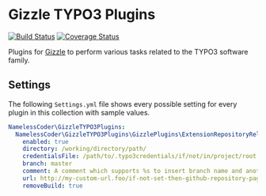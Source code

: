 Gizzle TYPO3 Plugins
====================

[![Build Status](https://travis-ci.org/NamelessCoder/gizzle-typo3-plugins.svg?branch=master)](https://travis-ci.org/NamelessCoder/gizzle-typo3-plugins) [![Coverage Status](https://img.shields.io/coveralls/NamelessCoder/gizzle-typo3-plugins.svg)](https://coveralls.io/r/NamelessCoder/gizzle-typo3-plugins)

Plugins for [Gizzle](https://github.com/NamelessCoder/gizzle) to perform various tasks related to the TYPO3 software family.

Settings
--------

The following `Settings.yml` file shows every possible setting for every plugin in this collection with sample values.

```yaml
NamelessCoder\GizzleTYPO3Plugins:
  NamelessCoder\GizzleTYPO3Plugins\GizzlePlugins\ExtensionRepositoryReleasePlugin:
    enabled: true
    directory: /working/directory/path/
    credentialsFile: /path/to/.typo3credentials/if/not/in/project/root
    branch: master
    comment: A comment which supports %s to insert branch name and another %s to insert a changelog URL.
    url: http://my-custom-url.foo/if-not-set-then-github-repository-page.html
    removeBuild: true

```
